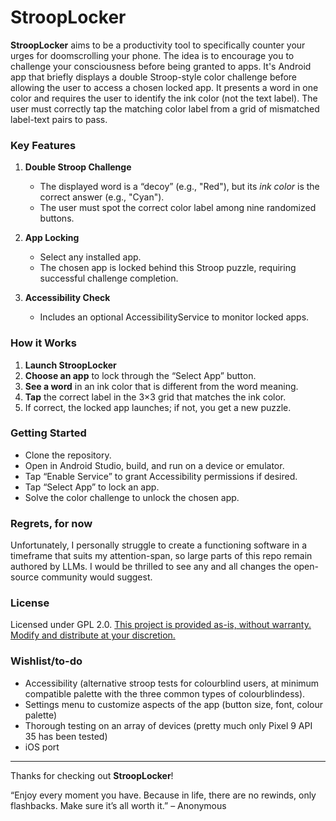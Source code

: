 # StroopLocker

**StroopLocker** aims to be a productivity tool to specifically counter your urges for doomscrolling your phone. The idea is to encourage you to challenge your consciousness before being granted to apps. 
It's Android app that briefly displays a double Stroop-style color challenge before allowing the user to access a chosen locked app. It presents a word in one color and requires the user to identify the ink color (not the text label). The user must correctly tap the matching color label from a grid of mismatched label-text pairs to pass.

### Key Features

1. **Double Stroop Challenge**  
   - The displayed word is a “decoy” (e.g., "Red"), but its *ink color* is the correct answer (e.g., "Cyan").  
   - The user must spot the correct color label among nine randomized buttons.

2. **App Locking**  
   - Select any installed app.  
   - The chosen app is locked behind this Stroop puzzle, requiring successful challenge completion.

3. **Accessibility Check**  
   - Includes an optional AccessibilityService to monitor locked apps.

### How it Works

1. **Launch StroopLocker**  
2. **Choose an app** to lock through the “Select App” button.  
3. **See a word** in an ink color that is different from the word meaning.  
4. **Tap** the correct label in the 3×3 grid that matches the ink color.  
5. If correct, the locked app launches; if not, you get a new puzzle.

### Getting Started

- Clone the repository.  
- Open in Android Studio, build, and run on a device or emulator.  
- Tap “Enable Service” to grant Accessibility permissions if desired.  
- Tap “Select App” to lock an app.  
- Solve the color challenge to unlock the chosen app.

### Regrets, for now
Unfortunately, I personally  struggle to create a functioning software in a timeframe that suits my attention-span, so large parts of this repo remain authored by LLMs. I would be thrilled to see any and all changes the open-source community would suggest.


### License
Licensed under GPL 2.0.
[This project is provided as-is, without warranty. Modify and distribute at your discretion.](https://www.gnu.org/licenses/old-licenses/gpl-2.0.en.html)

### Wishlist/to-do
- Accessibility (alternative stroop tests for colourblind users, at minimum compatible palette with the three common types of colourblindess).
- Settings menu to customize aspects of the app (button size, font, colour palette)
- Thorough testing on an array of devices (pretty much only Pixel 9 API 35 has been tested)
- iOS port


---

Thanks for checking out **StroopLocker**!

“Enjoy every moment you have. Because in life, there are no rewinds, only flashbacks. Make sure it’s all worth it.” – Anonymous
